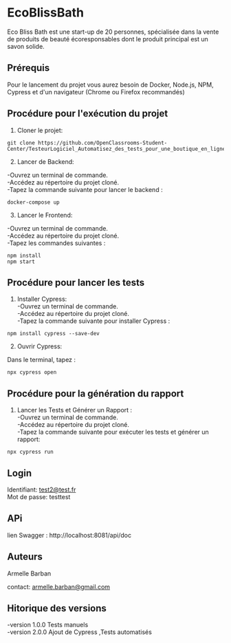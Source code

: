 # **EcoBlissBath**

Eco Bliss Bath est une start-up de 20 personnes, spécialisée dans la vente de produits de beauté écoresponsables dont le produit principal est un savon solide.

## **Prérequis**

Pour le lancement du projet vous aurez besoin de Docker, Node.js, NPM, Cypress et d'un navigateur (Chrome ou Firefox recommandés)

## **Procédure pour l'exécution du projet**

1. Cloner le projet:

```
git clone https://github.com/OpenClassrooms-Student-Center/TesteurLogiciel_Automatisez_des_tests_pour_une_boutique_en_ligne.git
```

2. Lancer de Backend:

-Ouvrez un terminal de commande.  
-Accédez au répertoire du projet cloné.  
-Tapez la commande suivante pour lancer le backend :

```
docker-compose up
```

3. Lancer le Frontend:

-Ouvrez un terminal de commande.  
-Accédez au répertoire du projet cloné.  
-Tapez les commandes suivantes :

```
npm install
npm start
```

## **Procédure pour lancer les tests**

1. Installer Cypress:  
   -Ouvrez un terminal de commande.  
   -Accédez au répertoire du projet cloné.  
   -Tapez la commande suivante pour installer Cypress :

```
npm install cypress --save-dev
```

2. Ouvrir Cypress:

Dans le terminal, tapez :

```
npx cypress open
```

## **Procédure pour la génération du rapport**

1. Lancer les Tests et Générer un Rapport :  
   -Ouvrez un terminal de commande.  
   -Accédez au répertoire du projet cloné.  
   -Tapez la commande suivante pour exécuter les tests et générer un rapport:

```
npx cypress run
```

## **Login**

Identifiant: test2@test.fr  
Mot de passe: testtest

## **APi**

lien Swagger : http://localhost:8081/api/doc

## **Auteurs**

Armelle Barban

contact: armelle.barban@gmail.com

## **Hitorique des versions**

-version 1.0.0 Tests manuels  
-version 2.0.0 Ajout de Cypress ,Tests automatisés
